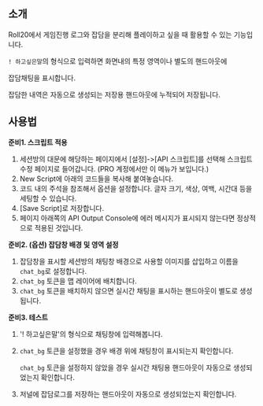 ## 소개
    
Roll20에서 게임진행 로그와 잡담을 분리해 플레이하고 싶을 때 활용할 수 있는 기능입니다.

`! 하고싶은말`의 형식으로 입력하면 화면내의 특정 영역이나 별도의 핸드아웃에

잡담채팅을 표시합니다.

잡담한 내역은 자동으로 생성되는 저장용 핸드아웃에 누적되어 저장됩니다.
	
## 사용법
	
**준비1. 스크립트 적용**
1. 세션방의 대문에 해당하는 페이지에서 [설정]->[API 스크립트]를 선택해 스크립트 수정 페이지로 들어갑니다. (PRO 계정에서만 이 메뉴가 보입니다.)
2. New Script에 아래의 코드들을 복사해 붙여놓습니다.
3. 코드 내의 주석을 참조해서 옵션을 설정합니다. 글자 크기, 색상, 여백, 시간대 등을 세팅할 수 있습니다.
4. [Save Script]로 저장합니다. 
5. 페이지 아래쪽의 API Output Console에 에러 메시지가 표시되지 않는다면 정상적으로 적용된 것입니다.
	
**준비2. (옵션) 잡담창 배경 및 영역 설정**
1. 잡담창을 표시할 세션방의 채팅창 배경으로 사용할 이미지를 삽입하고 이름을 `chat_bg`로 설정합니다.
2. `chat_bg` 토큰을 맵 레이어에 배치합니다.
3. `chat_bg` 토큰을 배치하지 않으면 실시간 채팅을 표시하는 핸드아웃이 별도로 생성됩니다.
	
**준비3. 테스트**
1. '! 하고싶은말'의 형식으로 채팅창에 입력해봅니다.
2. `chat_bg` 토큰을 설정했을 경우 배경 위에 채팅창이 표시되는지 확인합니다.

   `chat_bg` 토큰을 설정하지 않았을 경우 실시간 채팅용 핸드아웃이 자동으로 생성되었는지 확인합니다.
3. 저널에 잡담로그를 저장하는 핸드아웃이 자동으로 생성되었는지 확인합니다.